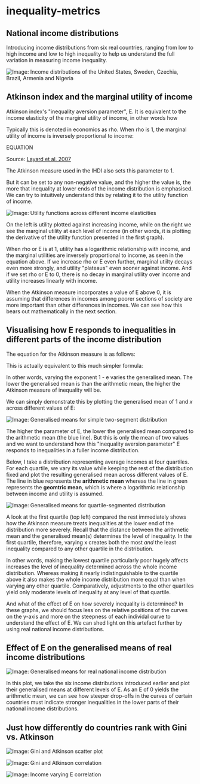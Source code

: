 # inequality-metrics

## National income distributions
Introducing income distributions from six real countries, ranging from low to high income and low to high inequality to help us understand the full variation in measuring income inequality.

![Image: Income distributions of the United States, Sweden, Czechia, Brazil, Armenia and Nigeria](viz/real%20income%20distributions.png)


## Atkinson index and the marginal utility of income
Atkinson index's "inequality aversion parameter", E. It is equivalent to the income elasticity of the marginal utility of income, in other words how

Typically this is denoted in economics as rho. When rho is 1, the marginal utility of income is inversely proportional to income:

EQUATION

Source: [Layard et al. 2007](https://eprints.lse.ac.uk/19745/1/The_Marginal_Utility_of_Income.pdf)

The Atkinson measure used in the IHDI also sets this parameter to 1. 

But it can be set to any non-negative value, and the higher the value is, the more that inequality at lower ends of the income distribution is emphasised. We can try to intuitively understand this by relating it to the utility function of income.

![Image: Utility functions across different income elasticities](viz/utility%20across%20elasticity.png)

On the left is utility plotted against increasing income, while on the right we see the marginal utility at each level of income (in other words, it is plotting the derivative of the utility function presented in the first graph).

When rho or E is at 1, utility has a logarithmic relationship with income, and the marginal utilities are inversely proportional to income, as seen in the equation above. If we increase rho or E even further, marginal utiilty decays even more strongly, and utility "plateaus" even sooner against income. And if we set rho or E to 0, there is no decay in marginal utility over income and utility increases linearly with income.

When the Atkinson measure incorporates a value of E above 0, it is assuming that differences in incomes among poorer sections of society are more important than other differences in incomes. We can see how this bears out mathematically in the next section.

## Visualising how E responds to inequalities in different parts of the income distribution

The equation for the Atkinson measure is as follows:

This is actually equivalent to this much simpler formula:

In other words, varying the exponent 1 - e varies the generalised mean. The lower the generalised mean is than the arithmetic mean, the higher the Atkinson measure of inequality will be.

We can simply demonstrate this by plotting the generalised mean of 1 and *x* across different values of E:

![Image: Generalised means for simple two-segment distribution](viz/generalised%20mean%20simple%20dist.png)

The higher the parameter of E, the lower the generalised mean compared to the arithmetic mean (the blue line). But this is only the mean of two values and we want to understand how this "inequality aversion parameter" E responds to inequalities in a fuller income distribution.

Below, I take a distribution representing average incomes at four quartiles. For each quartile, we vary its value while keeping the rest of the distribution fixed and plot the resulting generalised mean across different values of E. The line in blue represents the **arithmetic mean** whereas the line in green represents the **geomtric mean**, which is where a logarithmic relationship between income and utility is assumed.

![Image: Generalised means for quartile-segmented distribution](viz/generalised%20mean%20quartiles%20dist.png)

A look at the first quartile (top left) compared the rest immediately shows how the Atkinson measure treats inequalities at the lower end of the distribution more severely. Recall that the distance between the arithmetic mean and the generalised mean(s) determines the level of inequality. In the first quartile, therefore, varying x creates both the most *and* the least inequality compared to any other quartile in the distribution.

In other words, making the lowest quartile particularly poor hugely affects increases the level of inequality determined across the whole income distribution. Whereas making it nearly indistinguishable to the quartile above it also makes the whole income distribution more equal than when varying any other quartile. Comparatively, adjustments to the other quartiles yield only moderate levels of inequality at any level of that quartile.

And what of the effect of E on how severely inequality is determined? In these graphs, we should focus less on the relative positions of the curves on the y-axis and more on the steepness of each individal curve to understand the effect of E. We can shed light on this artefact further by using real national income distributions.


## Effect of E on the generalised means of real income distributions

![Image: Generalised means for real national income distribution](viz/generalised%20means%20countries.png)

In this plot, we take the six income distributions introduced earlier and plot their generalised means at different levels of E. As an E of 0 yields the arithmetic mean, we can see how steeper drop-offs in the curves of certain countries must indicate stronger inequalities in the lower parts of their national income distributions. 


## Just how differently do countries rank with Gini vs. Atkinson

![Image: Gini and Atkinson scatter plot](viz/atkinson%20gini%20scatter%20plot.png)

![Image: Gini and Atkinson correlation](viz/atkinson%20gini%20correlation.png)

![Image: Income varying E correlation](viz/income%20varying%20E%20correlation.png)